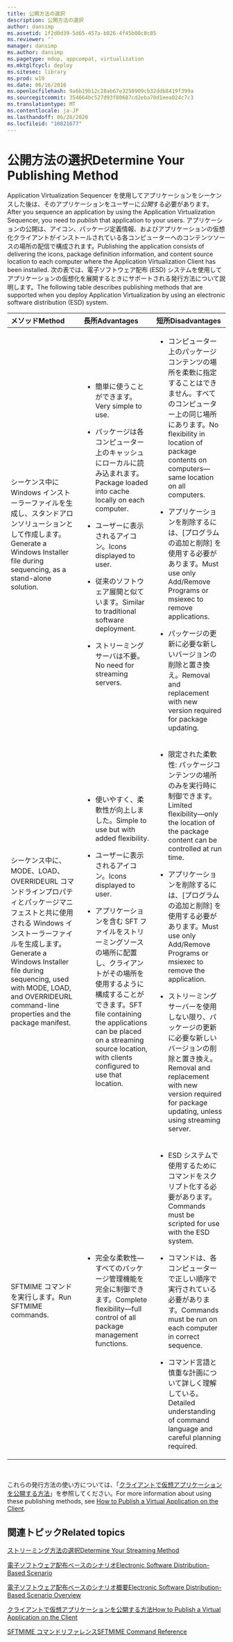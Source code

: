 ```yaml
---
title: 公開方法の選択
description: 公開方法の選択
author: dansimp
ms.assetid: 1f2d0d39-5d65-457a-b826-4f45b00c8c85
ms.reviewer: ''
manager: dansimp
ms.author: dansimp
ms.pagetype: mdop, appcompat, virtualization
ms.mktglfcycl: deploy
ms.sitesec: library
ms.prod: w10
ms.date: 06/16/2016
ms.openlocfilehash: 9a6b19b12c28ab67e3250909cb32ddb8419f399a
ms.sourcegitcommit: 354664bc527d93f80687cd2eba70d1eea024c7c3
ms.translationtype: MT
ms.contentlocale: ja-JP
ms.lasthandoff: 06/26/2020
ms.locfileid: "10821677"
---
```

# <span data-ttu-id="39eac-103">公開方法の選択</span><span class="sxs-lookup"><span data-stu-id="39eac-103">Determine Your Publishing Method</span></span>


<span data-ttu-id="39eac-104">Application Virtualization Sequencer を使用してアプリケーションをシーケンスした後は、そのアプリケーションをユーザーに*公開*する必要があります。</span><span class="sxs-lookup"><span data-stu-id="39eac-104">After you sequence an application by using the Application Virtualization Sequencer, you need to *publish* that application to your users.</span></span> <span data-ttu-id="39eac-105">アプリケーションの公開は、アイコン、パッケージ定義情報、およびアプリケーションの仮想化クライアントがインストールされている各コンピューターへのコンテンツソースの場所の配信で構成されます。</span><span class="sxs-lookup"><span data-stu-id="39eac-105">Publishing the application consists of delivering the icons, package definition information, and content source location to each computer where the Application Virtualization Client has been installed.</span></span> <span data-ttu-id="39eac-106">次の表では、電子ソフトウェア配布 (ESD) システムを使用してアプリケーションの仮想化を展開するときにサポートされる発行方法について説明します。</span><span class="sxs-lookup"><span data-stu-id="39eac-106">The following table describes publishing methods that are supported when you deploy Application Virtualization by using an electronic software distribution (ESD) system.</span></span>

<table>
<colgroup>
<col width="33%" />
<col width="33%" />
<col width="33%" />
</colgroup>
<thead>
<tr class="header">
<th align="left"><span data-ttu-id="39eac-107">メソッド</span><span class="sxs-lookup"><span data-stu-id="39eac-107">Method</span></span></th>
<th align="left"><span data-ttu-id="39eac-108">長所</span><span class="sxs-lookup"><span data-stu-id="39eac-108">Advantages</span></span></th>
<th align="left"><span data-ttu-id="39eac-109">短所</span><span class="sxs-lookup"><span data-stu-id="39eac-109">Disadvantages</span></span></th>
</tr>
</thead>
<tbody>
<tr class="odd">
<td align="left"><p><span data-ttu-id="39eac-110">シーケンス中に Windows インストーラーファイルを生成し、スタンドアロンソリューションとして作成します。</span><span class="sxs-lookup"><span data-stu-id="39eac-110">Generate a Windows Installer file during sequencing, as a stand-alone solution.</span></span></p></td>
<td align="left"><ul>
<li><p><span data-ttu-id="39eac-111">簡単に使うことができます。</span><span class="sxs-lookup"><span data-stu-id="39eac-111">Very simple to use.</span></span></p></li>
<li><p><span data-ttu-id="39eac-112">パッケージは各コンピューター上のキャッシュにローカルに読み込まれます。</span><span class="sxs-lookup"><span data-stu-id="39eac-112">Package loaded into cache locally on each computer.</span></span></p></li>
<li><p><span data-ttu-id="39eac-113">ユーザーに表示されるアイコン。</span><span class="sxs-lookup"><span data-stu-id="39eac-113">Icons displayed to user.</span></span></p></li>
<li><p><span data-ttu-id="39eac-114">従来のソフトウェア展開と似ています。</span><span class="sxs-lookup"><span data-stu-id="39eac-114">Similar to traditional software deployment.</span></span></p></li>
<li><p><span data-ttu-id="39eac-115">ストリーミングサーバは不要。</span><span class="sxs-lookup"><span data-stu-id="39eac-115">No need for streaming servers.</span></span></p></li>
</ul></td>
<td align="left"><ul>
<li><p><span data-ttu-id="39eac-116">コンピューター上のパッケージコンテンツの場所を柔軟に指定することはできません。すべてのコンピューター上の同じ場所にあります。</span><span class="sxs-lookup"><span data-stu-id="39eac-116">No flexibility in location of package contents on computers—same location on all computers.</span></span></p></li>
<li><p><span data-ttu-id="39eac-117">アプリケーションを削除するには、[プログラムの追加と削除] を使用する必要があります。</span><span class="sxs-lookup"><span data-stu-id="39eac-117">Must use only Add/Remove Programs or msiexec to remove applications.</span></span></p></li>
<li><p><span data-ttu-id="39eac-118">パッケージの更新に必要な新しいバージョンの削除と置き換え。</span><span class="sxs-lookup"><span data-stu-id="39eac-118">Removal and replacement with new version required for package updating.</span></span></p></li>
</ul></td>
</tr>
<tr class="even">
<td align="left"><p><span data-ttu-id="39eac-119">シーケンス中に、MODE、LOAD、OVERRIDEURL コマンドラインプロパティとパッケージマニフェストと共に使用される Windows インストーラーファイルを生成します。</span><span class="sxs-lookup"><span data-stu-id="39eac-119">Generate a Windows Installer file during sequencing, used with MODE, LOAD, and OVERRIDEURL command-line properties and the package manifest.</span></span></p></td>
<td align="left"><ul>
<li><p><span data-ttu-id="39eac-120">使いやすく、柔軟性が向上しました。</span><span class="sxs-lookup"><span data-stu-id="39eac-120">Simple to use but with added flexibility.</span></span></p></li>
<li><p><span data-ttu-id="39eac-121">ユーザーに表示されるアイコン。</span><span class="sxs-lookup"><span data-stu-id="39eac-121">Icons displayed to user.</span></span></p></li>
<li><p><span data-ttu-id="39eac-122">アプリケーションを含む SFT ファイルをストリーミングソースの場所に配置し、クライアントがその場所を使用するように構成することができます。</span><span class="sxs-lookup"><span data-stu-id="39eac-122">SFT file containing the applications can be placed on a streaming source location, with clients configured to use that location.</span></span></p></li>
</ul></td>
<td align="left"><ul>
<li><p><span data-ttu-id="39eac-123">限定された柔軟性: パッケージコンテンツの場所のみを実行時に制御できます。</span><span class="sxs-lookup"><span data-stu-id="39eac-123">Limited flexibility—only the location of the package content can be controlled at run time.</span></span></p></li>
<li><p><span data-ttu-id="39eac-124">アプリケーションを削除するには、[プログラムの追加と削除] を使用する必要があります。</span><span class="sxs-lookup"><span data-stu-id="39eac-124">Must use only Add/Remove Programs or msiexec to remove the application.</span></span></p></li>
<li><p><span data-ttu-id="39eac-125">ストリーミングサーバーを使用しない限り、パッケージの更新に必要な新しいバージョンの削除と置き換え。</span><span class="sxs-lookup"><span data-stu-id="39eac-125">Removal and replacement with new version required for package updating, unless using streaming server.</span></span></p></li>
</ul></td>
</tr>
<tr class="odd">
<td align="left"><p><span data-ttu-id="39eac-126">SFTMIME コマンドを実行します。</span><span class="sxs-lookup"><span data-stu-id="39eac-126">Run SFTMIME commands.</span></span></p></td>
<td align="left"><ul>
<li><p><span data-ttu-id="39eac-127">完全な柔軟性—すべてのパッケージ管理機能を完全に制御できます。</span><span class="sxs-lookup"><span data-stu-id="39eac-127">Complete flexibility—full control of all package management functions.</span></span></p></li>
</ul></td>
<td align="left"><ul>
<li><p><span data-ttu-id="39eac-128">ESD システムで使用するためにコマンドをスクリプト化する必要があります。</span><span class="sxs-lookup"><span data-stu-id="39eac-128">Commands must be scripted for use with the ESD system.</span></span></p></li>
<li><p><span data-ttu-id="39eac-129">コマンドは、各コンピューターで正しい順序で実行されている必要があります。</span><span class="sxs-lookup"><span data-stu-id="39eac-129">Commands must be run on each computer in correct sequence.</span></span></p></li>
<li><p><span data-ttu-id="39eac-130">コマンド言語と慎重な計画について詳しく理解している。</span><span class="sxs-lookup"><span data-stu-id="39eac-130">Detailed understanding of command language and careful planning required.</span></span></p></li>
</ul></td>
</tr>
</tbody>
</table>

 

<span data-ttu-id="39eac-131">これらの発行方法の使い方については、「[クライアントで仮想アプリケーションを公開する方法](how-to-publish-a-virtual-application-on-the-client.md)」を参照してください。</span><span class="sxs-lookup"><span data-stu-id="39eac-131">For more information about using these publishing methods, see [How to Publish a Virtual Application on the Client](how-to-publish-a-virtual-application-on-the-client.md).</span></span>

## <span data-ttu-id="39eac-132">関連トピック</span><span class="sxs-lookup"><span data-stu-id="39eac-132">Related topics</span></span>


[<span data-ttu-id="39eac-133">ストリーミング方法の選択</span><span class="sxs-lookup"><span data-stu-id="39eac-133">Determine Your Streaming Method</span></span>](determine-your-streaming-method.md)

[<span data-ttu-id="39eac-134">電子ソフトウェア配布ベースのシナリオ</span><span class="sxs-lookup"><span data-stu-id="39eac-134">Electronic Software Distribution-Based Scenario</span></span>](electronic-software-distribution-based-scenario.md)

[<span data-ttu-id="39eac-135">電子ソフトウェア配布ベースのシナリオ概要</span><span class="sxs-lookup"><span data-stu-id="39eac-135">Electronic Software Distribution-Based Scenario Overview</span></span>](electronic-software-distribution-based-scenario-overview.md)

[<span data-ttu-id="39eac-136">クライアントで仮想アプリケーションを公開する方法</span><span class="sxs-lookup"><span data-stu-id="39eac-136">How to Publish a Virtual Application on the Client</span></span>](how-to-publish-a-virtual-application-on-the-client.md)

[<span data-ttu-id="39eac-137">SFTMIME コマンドリファレンス</span><span class="sxs-lookup"><span data-stu-id="39eac-137">SFTMIME Command Reference</span></span>](sftmime--command-reference.md)

 

 





